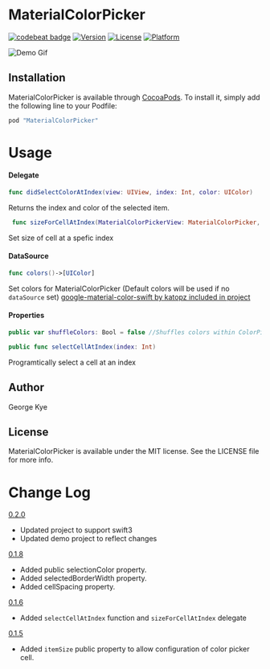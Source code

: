 # MaterialColorPicker

[![codebeat badge](https://codebeat.co/badges/2ca55682-c811-43ce-8142-f90d4cf29375)](https://codebeat.co/projects/github-com-gkye-materialcolorpicker)
[![Version](https://img.shields.io/cocoapods/v/MaterialColorPicker.svg?style=flat)](http://cocoapods.org/pods/MaterialColorPicker)
[![License](https://img.shields.io/cocoapods/l/MaterialColorPicker.svg?style=flat)](http://cocoapods.org/pods/MaterialColorPicker)
[![Platform](https://img.shields.io/cocoapods/p/MaterialColorPicker.svg?style=flat)](http://cocoapods.org/pods/MaterialColorPicker)

![Demo Gif](https://rawgit.com/gkye/MaterialColorPicker/master/demo.gif)

## Installation

MaterialColorPicker is available through [CocoaPods](http://cocoapods.org). To install
it, simply add the following line to your Podfile:

```ruby
pod "MaterialColorPicker"
```

# Usage

#### Delegate
```swift
func didSelectColorAtIndex(view: UIView, index: Int, color: UIColor)
```
Returns the index and color of the selected item.

```swift
 func sizeForCellAtIndex(MaterialColorPickerView: MaterialColorPicker, index: Int)->CGSize
```
Set size of cell at a spefic index
#### DataSource

```swift
func colors()->[UIColor]
```
Set colors for MaterialColorPicker (Default colors will be used if no `dataSource` set)
<a href="https://github.com/katopz/google-material-color-swift"> google-material-color-swift by katopz included in project </a>

#### Properties
```swift
public var shuffleColors: Bool = false //Shuffles colors within ColorPicker
```
```swift
public func selectCellAtIndex(index: Int)
```
Programtically select a cell at an index

## Author

George Kye

## License

MaterialColorPicker is available under the MIT license. See the LICENSE file for more info.

# Change Log
<a href="https://github.com/gkye/MaterialColorPicker/releases/tag/0.2.0">0.2.0 </a>
- Updated project to support swift3
- Updated demo project to reflect changes

<a href="https://github.com/gkye/MaterialColorPicker/releases/tag/0.1.8">0.1.8 </a>
* Added public selectionColor property. 
* Added selectedBorderWidth property. 
* Added cellSpacing property. 


<a href="https://github.com/gkye/MaterialColorPicker/releases/tag/0.1.6">0.1.6 </a>
-  Added `selectCellAtIndex` function and `sizeForCellAtIndex` delegate
  
<a href="https://github.com/gkye/MaterialColorPicker/releases/tag/0.1.4"> 0.1.5 </a> 
- Added `itemSize` public property to allow configuration of color picker cell.



